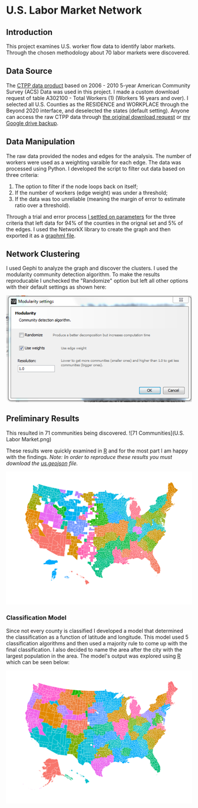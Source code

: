 # U.S. Labor Market Network

## Introduction
This project examines U.S. worker flow data to identify labor markets.  Through the chosen methodology about 70 labor markets were discovered.

## Data Source
The [CTPP data product](http://ctpp.transportation.org/Pages/5-Year-Data.aspx) based on 2006 - 2010 5-year American Community Survey (ACS) Data was used in this project.  I made a custom download request of table A302100 - Total Workers (1) (Workers 16 years and over).  I selected all U.S. Counties as the RESIDENCE and WORKPLACE through the Beyond 2020 interface, and deselected the states (default setting).  Anyone can access the raw CTPP data through [the original download request](http://dataa.beyond2020.com/BulkDownload/BulkDownloadFiles/Job_4393.csv) or [my Google drive backup](https://googledrive.com/host/0B9jKAdYAFCl3bk9jODNteXhYbFk/Job_4393.csv).

## Data Manipulation
The raw data provided the nodes and edges for the analysis.  The number of workers were used as a weighting varaible for each edge.  The data was processed using Python.  I developed the script to filter out data based on three criteria:  
1.  The option to filter if the node loops back on itself;  
2.  If the number of workers (edge weight) was under a threshold;  
3.  If the data was too unreliable (meaning the margin of error to estimate ratio over a threshold).  

Through a trial and error process [I settled on parameters](https://raw.githubusercontent.com/mikeasilva/us-labor-market-network/master/Create%20U.S.%20Labor%20Market%20Graph.py) for the three criteria that left data for 94% of the counties in the orignal set and 5% of the edges.  I used the NetworkX library to create the graph and then exported it as a [graphml file](https://raw.githubusercontent.com/mikeasilva/us-labor-market-network/master/U.S.%20Labor%20Market.graphml). 

## Network Clustering
I used Gephi to analyze the graph and discover the clusters.  I used the modularity community detection algorithm.  To make the results reproducable I unchecked the "Randomize" option but left all other options with their default settings as shown here:

![Modularity Settings](modularity-settings.png)

## Preliminary Results
This resulted in 71 communities being discovered.
![71 Communities](U.S. Labor Market.png)

These results were quickly examined in [R](https://raw.githubusercontent.com/mikeasilva/us-labor-market-network/master/Maps.Rmd) and for the most part I am happy with the findings.  *Note: In order to reproduce these results you must download the [us.geojson](https://raw.githubusercontent.com/hrbrmstr/rd3albers/master/data/us.geojson) file.*

![Modularity Map](gephi-modularity-class-map.png)

### Classification Model
Since not every county is classified I developed a model that determined the classification as a function of latitude and longitude.  This model used 5 classification algorithms and then used a majority rule to come up with the final classification.  I also decided to name the area after the city with the largest population in the area.  The model's output was explored using [R](https://raw.githubusercontent.com/mikeasilva/us-labor-market-network/master/U.S.%20Labor%20Market%20Model%20Map.Rmd) which can be seen below:

![U.S. Labor Market Map](us-labor-market-map.png)
